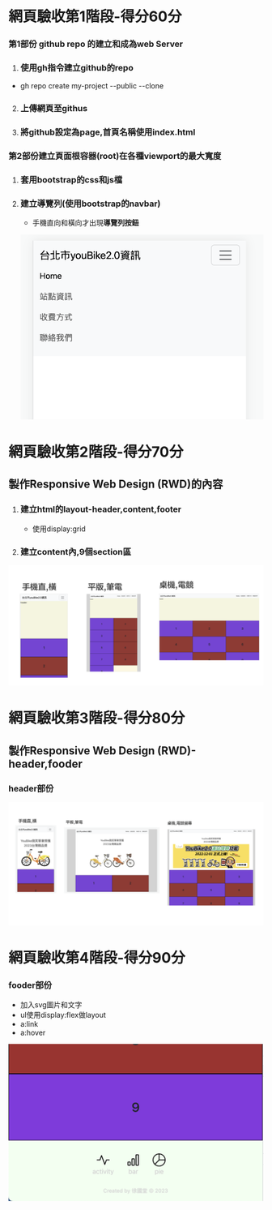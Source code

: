 # 網頁驗收第1階段-得分60分
### 第1部份 github repo 的建立和成為web Server

1. ### 使用gh指令建立github的repo
  - gh repo create my-project --public --clone
  
2. ### 上傳網頁至githus

3. ### 將github設定為page,首頁名稱使用index.html

### 第2部份建立頁面根容器(root)在各種viewport的最大寬度

1. ### 套用bootstrap的css和js檔
   
2. ### 建立導覽列(使用bootstrap的navbar)
   
    - 手機直向和橫向才出現**導覽列按鈕**
  
   ![](images/pic1.png)

# 網頁驗收第2階段-得分70分
## 製作Responsive Web Design (RWD)的內容

1. ### 建立html的layout-header,content,footer
    - 使用display:grid
  
2. ### 建立content內,9個section區
   
![](images/pic2.png)

# 網頁驗收第3階段-得分80分
## 製作Responsive Web Design (RWD)-header,fooder

### header部份
![](images/pic3.png)

# 網頁驗收第4階段-得分90分
### fooder部份
- 加入svg圖片和文字
- ul使用display:flex做layout
- a:link
- a:hover
  
![](images/pic4.png)




